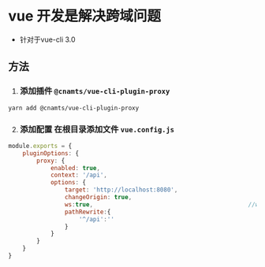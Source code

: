 # vue  开发是解决跨域问题

- 针对于vue-cli 3.0

## 方法

1. ### 添加插件 `@cnamts/vue-cli-plugin-proxy`

```shell
yarn add @cnamts/vue-cli-plugin-proxy
```

2. ### 添加配置 在根目录添加文件 `vue.config.js`
```js
module.exports = {
    pluginOptions: {
        proxy: {
            enabled: true,
            context: '/api',
            options: {
                target: 'http://localhost:8080',
                changeOrigin: true,
                ws:true,                                            //websocket
                pathRewrite:{
                    '^/api':''
                }
            }
        }
    }
}
```


